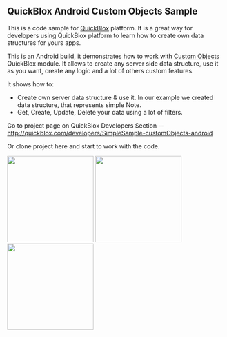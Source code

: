 ## QuickBlox Android Custom Objects Sample

This is a code sample for [QuickBlox](http://quickblox.com/) platform. It is a great way for developers using QuickBlox platform to learn how to create own data structures for yours apps.

This is an Android build, it demonstrates how to work with [Custom Objects](http://quickblox.com/developers/Custom_Objects) QuickBlox module.
It allows to create any server side data structure, use it as you want, create any logic and a lot of others custom features.

It shows how to:
<ul>
<li> Create own server data structure & use it. In our example we created data structure, that represents simple Note.</li>
<li> Get, Create, Update, Delete your data using a lot of filters. </li>
</ul>

Go to project page on QuickBlox Developers Section -- <http://quickblox.com/developers/SimpleSample-customObjects-android>

Or clone project here and start to work with the code.

<img src="http://files.quickblox.com/Sample_CustomObjects_2.png" width=200 />&nbsp;<img src="http://files.quickblox.com/Sample_CustomObjects_3.png" width=200 />&nbsp;<img src="http://files.quickblox.com/Sample_CustomObjects_4.png" width=200 />
